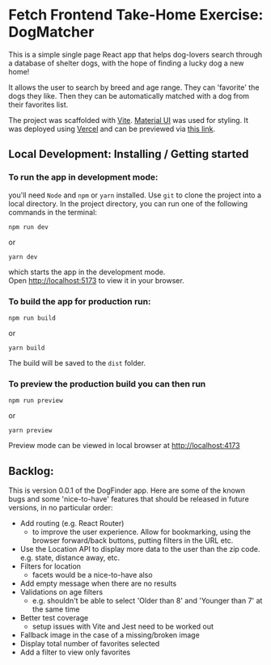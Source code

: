 # Fetch Frontend Take-Home Exercise: DogMatcher

This is a simple single page React app that helps dog-lovers search through a database of shelter dogs, with the hope of finding a lucky dog a new home!

It allows the user to search by breed and age range. They can 'favorite' the dogs they like. Then they can be automatically matched with a dog from their favorites list.

The project was scaffolded with [Vite](https://vitejs.dev/). [Material UI](https://mui.com/) was used for styling. It was deployed using [Vercel](https://vitejs.dev/) and can be previewed via [this link](https://fetch-frontend-take-home.vercel.app/).

## Local Development: Installing / Getting started

### To run the app in development mode:

you'll need `Node` and `npm` or `yarn` installed. Use `git` to clone the project into a local directory. In the project directory, you can run one of the following commands in the terminal:

```
npm run dev
```

or

```
yarn dev
```

which starts the app in the development mode.\
Open [http://localhost:5173](http://localhost:5173) to view it in your browser.

### To build the app for production run:

```
npm run build
```

or

```
yarn build
```

The build will be saved to the `dist` folder.

### To preview the production build you can then run

```
npm run preview
```

or

```
yarn preview
```

Preview mode can be viewed in local browser at [http://localhost:4173](http://localhost:4173)

## Backlog:

This is version 0.0.1 of the DogFinder app. Here are some of the known bugs and some 'nice-to-have' features that should be released in future versions, in no particular order:

- Add routing (e.g. React Router)
  - to improve the user experience. Allow for bookmarking, using the browser forward/back buttons, putting filters in the URL etc.
- Use the Location API to display more data to the user than the zip code. e.g. state, distance away, etc.
- Filters for location
  - facets would be a nice-to-have also
- Add empty message when there are no results
- Validations on age filters
  - e.g. shouldn't be able to select 'Older than 8' and 'Younger than 7' at the same time
- Better test coverage
  - setup issues with Vite and Jest need to be worked out
- Fallback image in the case of a missing/broken image
- Display total number of favorites selected
- Add a filter to view only favorites
